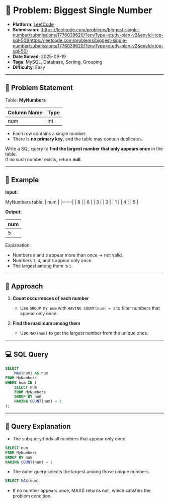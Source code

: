 # 🧲 Problem: Biggest Single Number

- **Platform**: [LeetCode](https://leetcode.com/problems/biggest-single-number/description/?envType=study-plan-v2&envId=top-sql-50)
- **Submission**: [https://leetcode.com/problems/biggest-single-number/submissions/1776039620/?envType=study-plan-v2&envId=top-sql-50](https://leetcode.com/problems/biggest-single-number/submissions/1776039620/?envType=study-plan-v2&envId=top-sql-50)
- **Date Solved**: 2025-09-19
- **Tags**: MySQL, Database, Sorting, Grouping
- **Difficulty**: Easy

---

## 📌 Problem Statement
Table: **MyNumbers**

| Column Name | Type |
|-------------|------|
| num         | int  |

- Each row contains a single number.  
- There is **no primary key**, and the table may contain duplicates.  

Write a SQL query to **find the largest number that only appears once** in the table.  
If no such number exists, return **null**.  

---

## 📝 Example

**Input:**

MyNumbers table:
| num |
|-----|
| 8   |
| 8   |
| 3   |
| 3   |
| 1   |
| 4   |
| 5   |

**Output:**

| num |
|-----|
| 5   |

Explanation:  
- Numbers `8` and `3` appear more than once → not valid.  
- Numbers `1`, `4`, and `5` appear only once.  
- The largest among them is `5`.

---

## 🚀 Approach
1. **Count occurrences of each number**  
   - Use `GROUP BY num` with `HAVING COUNT(num) = 1` to filter numbers that appear only once.  

2. **Find the maximum among them**  
   - Use `MAX(num)` to get the largest number from the unique ones.  

---

## 💻 SQL Query

```sql
SELECT 
    MAX(num) AS num
FROM MyNumbers
WHERE num IN (
    SELECT num
    FROM MyNumbers
    GROUP BY num
    HAVING COUNT(num) = 1
);
```

---

## 🔎 Query Explanation

- The subquery:finds all numbers that appear only once.
```sql
SELECT num
FROM MyNumbers
GROUP BY num
HAVING COUNT(num) = 1
```
- The outer query:selects the largest among those unique numbers.
```sql
SELECT MAX(num)
```
- If no number appears once, MAX() returns null, which satisfies the problem condition.

